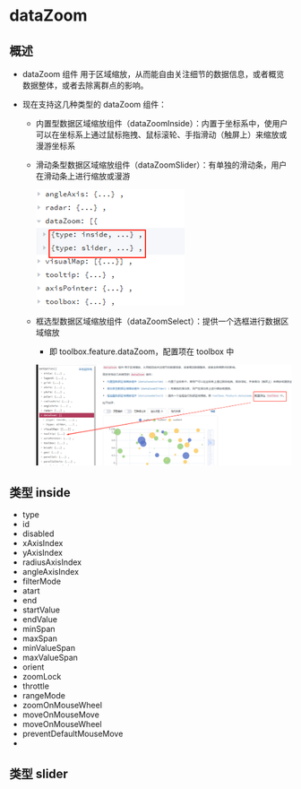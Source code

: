 # dataZoom

## 概述

+ dataZoom 组件 用于区域缩放，从而能自由关注细节的数据信息，或者概览数据整体，或者去除离群点的影响。

+ 现在支持这几种类型的 dataZoom 组件：

  + 内置型数据区域缩放组件（dataZoomInside）：内置于坐标系中，使用户可以在坐标系上通过鼠标拖拽、鼠标滚轮、手指滑动（触屏上）来缩放或漫游坐标系

  + 滑动条型数据区域缩放组件（dataZoomSlider）：有单独的滑动条，用户在滑动条上进行缩放或漫游

    ![alt text](images/dataZoom类型.png)

  + 框选型数据区域缩放组件（dataZoomSelect）：提供一个选框进行数据区域缩放

    + 即 toolbox.feature.dataZoom，配置项在 toolbox 中

    ![alt text](images/框选型数据区域缩放组件.png)

## 类型 inside

+ type
+ id
+ disabled
+ xAxisIndex
+ yAxisIndex
+ radiusAxisIndex
+ angleAxisIndex
+ filterMode
+ atart
+ end
+ startValue
+ endValue
+ minSpan
+ maxSpan
+ minValueSpan
+ maxValueSpan
+ orient
+ zoomLock
+ throttle
+ rangeMode
+ zoomOnMouseWheel
+ moveOnMouseMove
+ moveOnMouseWheel
+ preventDefaultMouseMove
+


## 类型 slider
